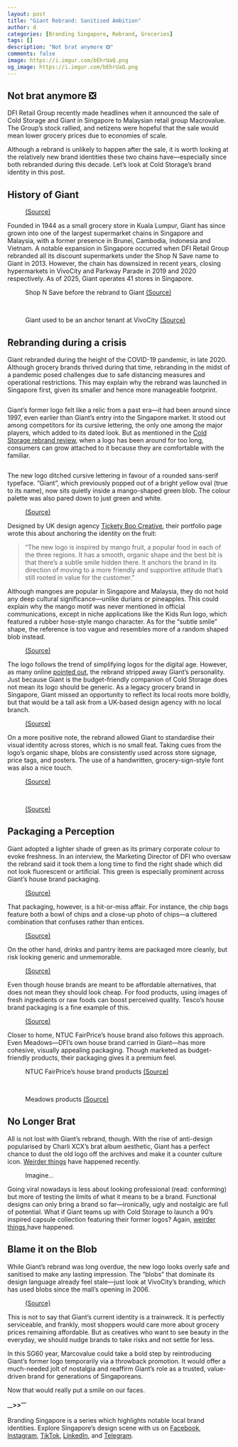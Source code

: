```yaml
---
layout: post
title: "Giant Rebrand: Sanitised Ambition"
author: d
categories: [Branding Singapore, Rebrand, Groceries]
tags: []
description: "Not brat anymore ❎"
comments: false
image: https://i.imgur.com/bEhrUaQ.png
og_image: https://i.imgur.com/bEhrUaQ.png
---
```


<h2>Not brat anymore ❎</h2>

DFI Retail Group recently made headlines when it announced the sale of Cold Storage and Giant in Singapore to Malaysian retail group Macrovalue. The Group’s stock rallied, and netizens were hopeful that the sale would mean lower grocery prices due to economies of scale.

Although a rebrand is unlikely to happen after the sale, it is worth looking at the relatively new brand identities these two chains have—especially since both rebranded during this decade. Let’s look at Cold Storage’s brand identity in this post.

<h2>History of Giant </h2>

<figure>
<img src="https://i.imgur.com/Ahdflyz.jpg" alt="">
<figcaption><a href="https://marketingmagazine.com.my/33494-2/ " target="_blank">(Source)</a></figcaption>
</figure>

Founded in 1944 as a small grocery store in Kuala Lumpur, Giant has since grown into one of the largest supermarket chains in Singapore and Malaysia, with a former presence in Brunei, Cambodia, Indonesia and Vietnam. A notable expansion in Singapore occurred when DFI Retail Group rebranded all its discount supermarkets under the Shop N Save name to Giant in 2013. However, the chain has downsized in recent years, closing hypermarkets in VivoCity and Parkway Parade in 2019 and 2020 respectively. As of 2025, Giant operates 41 stores in Singapore.

<figure>
<img src="https://i.imgur.com/aaIByPM.jpg" alt="">
<figcaption>Shop N Save before the rebrand to Giant <a href="https://frenzeelo.blogspot.com/2012/07/awesome-town-centres-part-2-toa-payoh.html " target="_blank">(Source)</a></figcaption>
</figure>

<br>

<figure>
<img src="https://i.imgur.com/3VbrYxo.png" alt="">
<figcaption>Giant used to be an anchor tenant at VivoCity <a href="https://www.todayonline.com/singapore/shrinking-footprint-singapore-hypermarket-giant-close-vivocity-outlet-early-2019 " target="_blank">(Source)</a></figcaption>
</figure>

<h2>Rebranding during a crisis</h2>

Giant rebranded during the height of the COVID-19 pandemic, in late 2020. Although grocery brands thrived during that time, rebranding in the midst of a pandemic posed challenges due to safe distancing measures and operational restrictions. This may explain why the rebrand was launched in Singapore first, given its smaller and hence more manageable footprint.

<figure>
<img src="https://i.imgur.com/NI1pPtU.png" alt="">
</figure>

Giant’s former logo felt like a relic from a past era—it had been around since 1997, even earlier than Giant’s entry into the Singapore market. It stood out among competitors for its cursive lettering, the only one among the major players, which added to its dated look. But as mentioned in the <a href="https://www.designinsingapore.com/cold-storage-rebrand/" target="_blank">Cold Storage rebrand review</a>, when a logo has been around for too long, consumers can grow attached to it because they are comfortable with the familiar. 

<figure>
<img src="https://i.imgur.com/25cd9Xu.png" alt="">
</figure>

The new logo ditched cursive lettering in favour of a rounded sans-serif typeface. “Giant”, which previously popped out of a bright yellow oval (true to its name), now sits quietly inside a mango-shaped green blob. The colour palette was also pared down to just green and white.

<figure>
<img src="https://i.imgur.com/F7UK7r6.png" alt="">
<figcaption><a href="https://www.ticketyboocreative.co.uk/work/giant" target="_blank">(Source)</a></figcaption>
</figure>

Designed by UK design agency <a href="https://www.ticketyboocreative.co.uk/work/giant" target="_blank">Tickety Boo Creative</a>, their portfolio page wrote this about anchoring the identity on the fruit:

<blockquote>
“The new logo is inspired by mango fruit, a popular food in each of the three regions. It has a smooth, organic shape and the best bit is that there’s a subtle smile hidden there. It anchors the brand in its direction of moving to a more friendly and supportive attitude that’s still rooted in value for the customer.” 
</blockquote>

Although mangoes are popular in Singapore and Malaysia, they do not hold any deep cultural significance—unlike durians or pineapples. This could explain why the mango motif was never mentioned in official communications, except in niche applications like the Kids Run logo, which featured a rubber hose-style mango character. As for the “subtle smile” shape, the reference is too vague and resembles more of a random shaped blob instead.

<figure>
<img src="https://i.imgur.com/6j7f1WZ.jpg" alt="">
<figcaption><a href="https://www.facebook.com/csgiantkidsrun/" target="_blank">(Source)</a></figcaption>
</figure>

The logo follows the trend of simplifying logos for the digital age. However, as many online <a href="https://www.reddit.com/r/Design/comments/15ljca0/a_local_supermarket_changed_their_brand_logo/" target="_blank">pointed out</a>, the rebrand stripped away Giant’s personality. Just because Giant is the budget-friendly companion of Cold Storage does not mean its logo should be generic. As a legacy grocery brand in Singapore, Giant missed an opportunity to reflect its local roots more boldly, but that would be a tall ask from a UK-based design agency with no local branch. 

<figure>
<img src="https://i.imgur.com/U3xh1DH.jpg" alt="">
<figcaption><a href="https://www.ticketyboocreative.co.uk/work/giant/" target="_blank">(Source)</a></figcaption>
</figure>

On a more positive note, the rebrand allowed Giant to standardise their visual identity across stores, which is no small feat. Taking cues from the logo’s organic shape, blobs are consistently used across store signage, price tags, and posters. The use of a handwritten, grocery-sign-style font was also a nice touch.

<figure>
<img src="https://i.imgur.com/gdeQNTE.jpg" alt="">
<figcaption><a href="https://www.ticketyboocreative.co.uk/work/giant/" target="_blank">(Source)</a></figcaption>
</figure>

<br>

<figure>
<img src="https://i.imgur.com/IdepfV5.jpg" alt="">
<figcaption><a href="https://www.ticketyboocreative.co.uk/work/giant/" target="_blank">(Source)</a></figcaption>
</figure>

<h2>Packaging a Perception</h2>
Giant adopted a lighter shade of green as its primary corporate colour to evoke freshness. In an interview, the Marketing Director of DFI who oversaw the rebrand said it took them a long time to find the right shade which did not look fluorescent or artificial. This green is especially prominent across Giant’s house brand packaging.

<figure>
<img src="https://i.imgur.com/qhmXTgd.jpg" alt="">
<figcaption><a href="https://giant.sg/giant-brand/" target="_blank">(Source)</a></figcaption>
</figure>

That packaging, however, is a hit-or-miss affair. For instance, the chip bags feature both a bowl of chips and a close-up photo of chips—a cluttered combination that confuses rather than entices. 

<figure>
<img src="https://i.imgur.com/jg5vLoT.png" alt="">
<figcaption><a href="https://giant.sg/giant-brand/" target="_blank">(Source)</a></figcaption>
</figure>

On the other hand, drinks and pantry items are packaged more cleanly, but risk looking generic and unmemorable.

<figure>
<img src="https://i.imgur.com/TRcVIjg.png" alt="">
<figcaption><a href="https://giant.sg/giant-brand/" target="_blank">(Source)</a></figcaption>
</figure>

Even though house brands are meant to be affordable alternatives, that does not mean they should look cheap. For food products, using images of fresh ingredients or raw foods can boost perceived quality. Tesco’s house brand packaging is a fine example of this. 

<figure>
<img src="https://i.imgur.com/D4YhUZH.png" alt="">
<figcaption><a href="https://www.coleyporterbell.com/work/tesco-brand-strategy-and-packaging/" target="_blank">(Source)</a></figcaption>
</figure>


Closer to home, NTUC FairPrice’s house brand also follows this approach. Even Meadows—DFI’s own house brand carried in Giant—has more cohesive, visually appealing packaging. Though marketed as budget-friendly products, their packaging gives it a premium feel.

<figure>
<img src="https://i.imgur.com/REwYMx9.jpg" alt="">
<figcaption>NTUC FairPrice’s house brand products <a href="https://www.fairprice.com.sg/food-and-wellness/community/how-fairprice-housebrand-products-offer-great-prices-quality-variety-and-design/" target="_blank">(Source)</a></figcaption>
</figure>

<br>

<figure>
<img src="https://i.imgur.com/IuLSmPp.jpg" alt="">
<figcaption>Meadows products <a href="https://www.facebook.com/photo/?fbid=10157861343941330&set=pcb.10157861344731330/" target="_blank">(Source)</a></figcaption>
</figure>

<h2>No Longer Brat</h2>

All is not lost with Giant’s rebrand, though. With the rise of anti-design popularised by Charli XCX’s brat album aesthetic, Giant has a perfect chance to dust the old logo off the archives and make it a counter culture icon. <a href="https://www.8days.sg/entertainment/local/scotch-brite-ez-link-charm-viral-carousell-842886 " target="_blank">Weirder things</a> have happened recently.

<figure>
<img src="https://i.imgur.com/rSslmjg.png" alt="">
<figcaption>Imagine…</figcaption>
</figure>

Going viral nowadays is less about looking professional (read: conforming) but more of testing the limits of what it means to be a brand. Functional designs can only bring a brand so far—ironically, ugly and nostalgic are full of potential. What if Giant teams up with Cold Storage to launch a 90’s inspired capsule collection featuring their former logos? Again, <a href="https://www.koreaherald.com/article/3359719" target="_blank">weirder things </a> have happened.  

<h2>Blame it on the Blob</h2>

While Giant’s rebrand was long overdue, the new logo looks overly safe and sanitised to make any lasting impression. The “blobs” that dominate its design language already feel stale—just look at VivoCity’s branding, which has used blobs since the mall’s opening in 2006. 

<figure>
<img src="https://i.imgur.com/CiqEYsg.jpg" alt="">
<figcaption><a href="https://www.behance.net/gallery/7929185/Branding-Campaign-VivoCity-Fashion-Festival-2013/" target="_blank">(Source)</a></figcaption>
</figure>

This is not to say that Giant’s current identity is a trainwreck. It is perfectly serviceable, and frankly, most shoppers would care more about grocery prices remaining affordable. But as creatives who want to see beauty in the everyday, we should nudge brands to take risks and not settle for less. 

In this SG60 year, Marcovalue could take a bold step by reintroducing Giant’s former logo temporarily via a throwback promotion. It would offer a much-needed jolt of nostalgia and reaffirm Giant’s role as a trusted, value-driven brand for generations of Singaporeans.

Now that would really put a smile on our faces.

<strong><sub>—</sub>><sub></sub>><sup>—</sup></strong>

Branding Singapore is a series which highlights notable local brand identities. Explore Singapore’s design scene with us on <a href="https://www.facebook.com/DesignInSingapore" target="_blank" rel="noopener noreferrer">Facebook</a>, <a href="https://www.instagram.com/designinsingapore" target="_blank" rel="noopener noreferrer">Instagram</a>, <a href="https://www.tiktok.com/@designinsingapore" target="_blank" rel="noopener noreferrer">TikTok</a>, <a href="https://www.linkedin.com/company/designinsingapore" target="_blank" rel="noopener noreferrer">LinkedIn</a>, and <a href="https://t.me/designinsingapore" target="_blank" rel="noopener noreferrer">Telegram</a>. 

